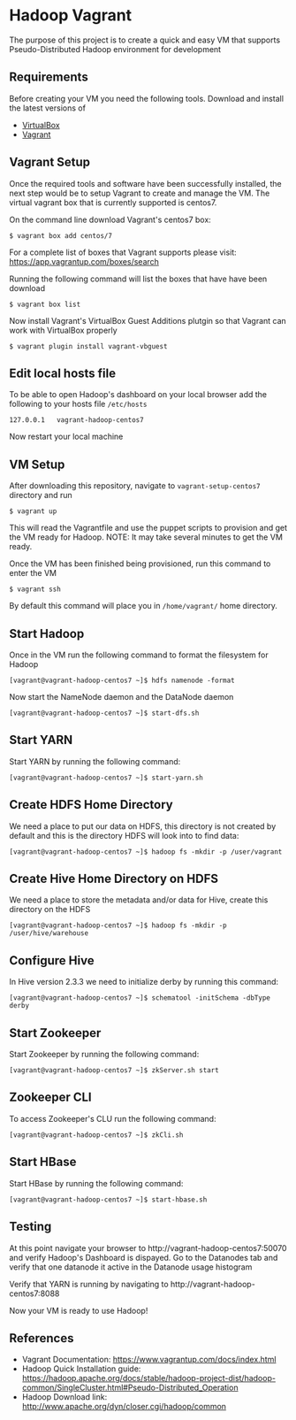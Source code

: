 # Hadoop Vagrant

The purpose of this project is to create a quick and easy VM that supports Pseudo-Distributed Hadoop environment for development

## Requirements
Before creating your VM you need the following tools. Download and install the latest versions of 
- [VirtualBox](https://www.virtualbox.org/)
- [Vagrant](https://www.vagrantup.com/)

## Vagrant Setup
Once the required tools and software have been successfully installed, the next step would be to setup Vagrant to create and manage the VM. The virtual vagrant box that is currently supported is centos7.

On the command line download Vagrant's centos7 box:

```
$ vagrant box add centos/7
```

For a complete list of boxes that Vagrant supports please visit: https://app.vagrantup.com/boxes/search

Running the following command will list the boxes that have have been download

```
$ vagrant box list
```

Now install Vagrant's VirtualBox Guest Additions plutgin so that Vagrant can work with VirtualBox properly

```
$ vagrant plugin install vagrant-vbguest
```

## Edit local hosts file
To be able to open Hadoop's dashboard on your local browser add the following to your hosts file ```/etc/hosts```

```
127.0.0.1   vagrant-hadoop-centos7
```

Now restart your local machine

## VM Setup

After downloading this repository, navigate to ```vagrant-setup-centos7``` directory and run

```
$ vagrant up
```

This will read the Vagrantfile and use the puppet scripts to provision and get the VM ready for Hadoop. NOTE: It may take several minutes to get the VM ready.

Once the VM has been finished being provisioned, run this command to enter the VM

```
$ vagrant ssh
```

By default this command will place you in ```/home/vagrant/``` home directory.

## Start Hadoop

Once in the VM run the following command to format the filesystem for Hadoop

```
[vagrant@vagrant-hadoop-centos7 ~]$ hdfs namenode -format
```

Now start the NameNode daemon and the DataNode daemon

```
[vagrant@vagrant-hadoop-centos7 ~]$ start-dfs.sh
```

## Start YARN

Start YARN by running the following command:

```
[vagrant@vagrant-hadoop-centos7 ~]$ start-yarn.sh
```

## Create HDFS Home Directory
We need a place to put our data on HDFS, this directory is not created by default and this is the directory HDFS will look into to find data:

```
[vagrant@vagrant-hadoop-centos7 ~]$ hadoop fs -mkdir -p /user/vagrant
```
## Create Hive Home Directory on HDFS
We need a place to store the metadata and/or data for Hive, create this directory on the HDFS

```
[vagrant@vagrant-hadoop-centos7 ~]$ hadoop fs -mkdir -p /user/hive/warehouse
```

## Configure Hive
In Hive version 2.3.3 we need to initialize derby by running this command:

```
[vagrant@vagrant-hadoop-centos7 ~]$ schematool -initSchema -dbType derby
```
## Start Zookeeper
Start Zookeeper by running the following command:

```
[vagrant@vagrant-hadoop-centos7 ~]$ zkServer.sh start
```

## Zookeeper CLI
To access Zookeeper's CLU run the following command:

```
[vagrant@vagrant-hadoop-centos7 ~]$ zkCli.sh
```

## Start HBase

Start HBase by running the following command:

```
[vagrant@vagrant-hadoop-centos7 ~]$ start-hbase.sh
```

## Testing

At this point navigate your browser to http://vagrant-hadoop-centos7:50070 and verify Hadoop's Dashboard is dispayed. Go to the Datanodes tab and verify that one datanode it active in the Datanode usage histogram

Verify that YARN is running by navigating to http://vagrant-hadoop-centos7:8088

Now your VM is ready to use Hadoop!

## References
- Vagrant Documentation: https://www.vagrantup.com/docs/index.html
- Hadoop Quick Installation guide: https://hadoop.apache.org/docs/stable/hadoop-project-dist/hadoop-common/SingleCluster.html#Pseudo-Distributed_Operation
- Hadoop Download link: http://www.apache.org/dyn/closer.cgi/hadoop/common

